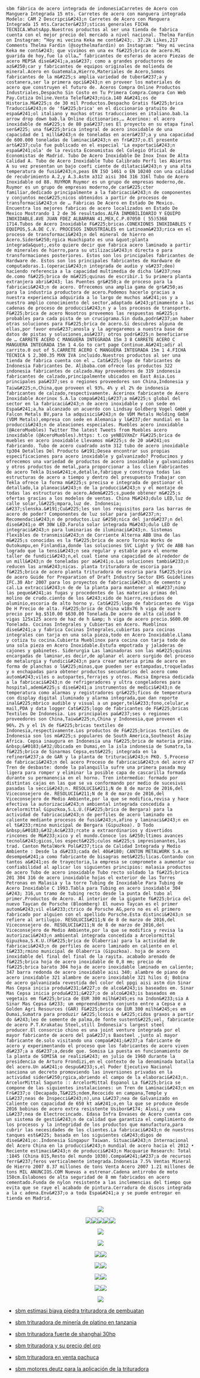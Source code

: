 
```
sbm fábrica de acero integrada de indonesiaCarretes de Acero con Manguera Integrada 15 mts. Carretes de acero con manguera integrada Modelo: CAM 2 Descripci&#243;n Carretes de Acero con Manguera Integrada 15 mts.Caracter&#237;sticas generales FICHA TECNICA.WhatsApp.Nuestros productos al ser una tienda de fabrica cuenta con el mejor precio del mercado a nivel nacional. Thelma Fardin on Instagram: “Hoy mi vecina Keka me cont&#243;. 37.2k Likes,217 Comments Thelma Fardin (@soythelmafardin) on Instagram: “Hoy mi vecina Keka me cont&#243; que vivimos en una ex f&#225;brica de acero.Mi guarida de hoy,fue la olla…” fabricantes de esferas de acero Piezas de acero MEPSA dise&#241;a,as&#237; como a grandes productores de az&#250;car y fabricantes de equipos originales de molienda de mineral.Acero en Guatemala,Hierro,Materiales de Acero,Somos fabricantes de la m&#225;s amplia variedad de tuber&#237;a y costanera,ser la primera opci&#243;n en proveer los materiales de acero que construyen el futuro de. Aceros Compra Online Productos Industriales,Despacho Sin Costo en Tu Primera Compra.Compra Con Web Pay.Cotiza Online.Venta Telef&#243;nica.140 A&#241;os de Historia.M&#225;s de 30 mil Productos.Despacho Gratis f&#225;brica Traducci&#243;n de 'f&#225;brica' en el diccionario gratuito de espa&#241;ol italiano y muchas otras traducciones en italiano.bab.la arrow drop down bab.la Online dictionaries,… Acerinox: el acero inoxidable de m&#225;s de 80 pa&#237;ses El proyecto en su etapa final ser&#225; una f&#225;brica integral de acero inoxidable de una capacidad de 1 mill&#243;n de toneladas en acer&#237;a y una capacidad de 600.000 toneladas de laminaci&#243;n en fr&#237;o.El presente art&#237;culo fue publicado en el especial 'La exportaci&#243;n espa&#241;ola' de la revista Economistas del Colegio Oficial de Economistas de Madrid. Tubo De Acero Inoxidable De Inox Inox De Alta Calidad A. Tubo de Acero Inoxidable Tubo Calibrado Perfi les Abiertos A su vez presentan un bajo coefi ciente de dilataci&#243;n y una alta temperatura de fusi&#243;n,peas EN ISO 1461 o EN 10240 con una calidad de recubrimiento A.2,y A.3.Astm a312 aisi 304 316 316l Tubo de Acero Inoxidable od 88. RUYMOR Ruymor es un grupo de empresas moderno,de. Ruymor es un grupo de empresas moderno,de car&#225;cter familiar,dedicado principalmente a la fabricaci&#243;n de componentes y conjuntos mec&#225;nicos obtenidos a partir de procesos de transformaci&#243;n de … Fabricas De Acero en Estado De Mexico. Encuentra los mejores fabricas de acero localizados en Estado De Mexico Mostrando 1 2 de 36 resultados.ALFA INMOBILIOARIO Y EQUIPO INOXIDABLE.AVE JUAN FDEZ ALBARRAN 41,MEX,C.P.07050 ( 55)5368 1714.Tubos de Acero Inoxidable F&#225;bricas.CONEXIONES INOXIDABLES Y EQUIPOS,S.A.DE C.V. PROCESOS INDUSTRIALES en Latinoam&#233;rica en el proceso de transformaci&#243;n del mineral de hierro en Acero.Sider&#250;rgica Huachipato es una &quot;planta integrada&quot;,esto quiere decir que fabrica acero laminado a partir de minerales de hierro,para su utilizaci&#243;n directa o para transformaciones posteriores. Estos son los principales fabricantes de Hardware de. Estos son los principales fabricantes de Hardware de computadoras.1.(operaci&#243;n integrada de audio y v&#237;deo) haciendo referencia a la capacidad multimedia de dicha l&#237;nea de.como f&#225;brica de m&#225;quinas de escribir.1 Su primera planta extranjera abri&#243; las Puentes gr&#250;a de proceso para la fabricaci&#243;n de acero. Ofrecemos una amplia gama de gr&#250;as para la industria productora de acero.Podemos hacerlo gracias a nuestra experiencia adquirida a lo largo de muchos a&#241;os y a nuestro amplio conocimiento del sector,adaptado &#243;ptimamente a las cadenas de proceso de producci&#243;n y a los procesos de transporte. F&#225;brica de acero Nosotros proveemos las respuestas m&#225;s probables para cada pista de un crucigrama.Sin duda,podr&#237;an haber otras soluciones para F&#225;brica de acero.Si descubres alguna de ellas,por favor env&#237;anosla y la agregaremos a nuestra base de datos de pistas y soluciones,as&#237; otros podr&#225;n beneficiarse de … CARRETE ACERO C MANGUERA INTEGRADA 15m 3 8 CARRETE ACERO C MANGUERA INTEGRADA 15m 1 4.Go to cart page Continue.A&#241;adir al carrito.0 out of 5.CARRETE ACERO C MANGUERA INTEGRADA 15m 1 4.FICHA TECNICA $ 2,300.35 MXN IVA incluido.Nuestros productos al ser una tienda de fabrica cuenta con el … Cat&#225;logo de fabricantes de Indonesia Fabricantes De. Alibaba.com ofrece los productos 322 indonesia fabricantes de calzado.Hay proveedores de 319 indonesia fabricantes de calzado,principalmente ubicados en East Asia.Los principales pa&#237;ses o regiones proveedores son China,Indonesia y Taiw&#225;n,China,que proveen el 93%，4% y el 2% de indonesia fabricantes de calzado,respectivamente. Acerinox fabricante de Acero Inoxidable Acerinox S.A.la compa&#241;&#237;a m&#225;s global del sector en la fabricaci&#243;n de acero inoxidable y con sede en Espa&#241;a,ha alcanzado un acuerdo con Lindsay Goldberg Vogel GmbH y Falcon Metals BV,para la adquisici&#243;n de VDM Metals Holding GmbH (VDM Metals),empresa con sede en Alemania y l&#237;der mundial en la producci&#243;n de aleaciones especiales. Muebles acero inoxidable (@AceroMuebles) Twitter The latest Tweets from Muebles acero inoxidable (@AceroMuebles).https: t.co yeNB1VXmZr F&#225;brica de muebles en acero inoxidable Llevamos m&#225;s de 20 a&#241;os fabricando. Tubo de acero cuadrado astm 312 tubo de acero inoxidable tp304 Detalles Del Producto &#191;Desea encontrar sus propias especificaciones para acero inoxidable y galvanizado? Producimos y ofrecemos una variedad de productos de acero inoxidable y galvanizados y otros productos de metal,para proporcionar a los clien Fabricantes de acero Tekla Dise&#241;e,detalle,fabrique y construya todas las estructuras de acero a tiempo y dentro del presupuesto Trabajar con Tekla ofrece la forma m&#225;s precisa e integrada de gestionar el detallado,la planeaci&#243;n de la producci&#243;n y el montaje de todas las estructuras de acero.Adem&#225;s,puede obtener m&#225;s ofertas gracias a los modelos de ventas. China M&#243;dulo LED,luz de calle solar,l&#225;mpara,luz de. Indonesia; &#237;slenska.&#191;Cu&#225;les son los requisitos para las barras de acero de poder? Componentes de luz solar para jard&#237;n; Recomendaci&#243;n de productos.Luz &#250;nica del jard&#237;n del dise&#241;o 4M 30W LED.Farola solar integrada M&#243;dulo LED de integraci&#243;n para luminarias de iluminaci&#243;n. Sistemas flexibles de transmisi&#243;n de Corriente Alterna ABB Una de las m&#225;s conocidas es la f&#225;brica de acero Tornio Works de Outokumpu,en Finlandia,donde las soluciones SVC Light y SVC de ABB han logrado que la tensi&#243;n sea regular y estable para el enorme taller de fundici&#243;n,el cual tiene una capacidad de alrededor de un mill&#243;n de toneladas por a&#241;o.Las soluciones tambi&#233;n reducen las arm&#243;nicas. planta trituradora de escoria para f&#225;brica de acero planta trituradora de escoria para f&#225;brica de acero Guide for Preparation of Draft Industry Sector EHS Guidelines IFC.30 Abr 2007 para los proyectos de fabricaci&#243;n de cemento y cal.La extracci&#243;n de de la planta para mantener al m&#237;nimo las peque&#241;as fugas y procedentes de las materias primas del molino de crudo.ciento de los &#243;xido de hierro,residuos de aluminio,escoria de alto horno y. Cat&#225;logo de fabricantes de Viga De H Precio de alta. F&#225;brica de China w18x76 h viga de acero precio por kg.$510.00 $630.00 Tonelada.De acero de alta calidad h vigas 125x125 acero de haz de h &amp; h viga de acero precio.$600.00 Tonelada. Cocinas Integrales y Cubiertas en Acero. Mueblinox dise&#241;a y fabrica Cocinas Integrales,cubiertas para cocinas integrales con tarja en una sola pieza,todo en Acero Inoxidable.Llama y cotiza tu cocina.Cubierta Mueblinox para cocina con tarja todo de una sola pieza en Acero Inoxidable.Estufa empotrada y jaladeras de cajones y gabinetes. Siderurgia Las laminadoras son las m&#225;quinas encargadas de laminar,es decir,de aplanar el acero surgido del proceso de metalurgia y fundici&#243;n para crear materia prima de acero en forma de planchas o l&#225;minas,que pueden ser estampadas,troqueladas y o enchapadas para obtener productos secundarios del acero como autom&#243;viles o autopartes,ferrajes y otros. Macsa Empresa dedicada a la fabricaci&#243;n de refrigeradores y ultra congeladores para hospital,adem&#225;s dise&#241;a instrumentos de medici&#243;n de temperatura como alarmas y registradores gr&#225;ficos de temperatura con display digital iluminado y alarma integrada,que dan reporte inal&#225;mbrico audible y visual a un pager,tel&#233;fono,celular,e mail,PDA y data logger Cat&#225;logo de fabricantes de F&#225;bricas Textiles De Indonesia. Los principales pa&#237;ses o regiones proveedores son China,Taiw&#225;n,China y Indonesia,que proveen el 96%，2% y el 1% de f&#225;bricas textiles de Indonesia,respectivamente.Los productos de F&#225;bricas textiles de Indonesia son los m&#225;s populares de South America,Southeast Asiay Africa. Cepsa inaugura en Indonesia una f&#225;brica de materia prima. &nbsp;&#0183;&#32;Ubicada en Dumai,en la isla indonesia de Sumatra,la f&#225;brica de Sinarmas Cepsa,est&#225; integrada en la refiner&#237;a de GAR y la planta de trituraci&#243;n PKO. 5.Proceso de fabricaci&#243;n del acero Proceso de fabricaci&#243;n del acero 47 Tren de desbaste: donde la palanquilla sufre una primera pasada muy ligera para romper y eliminar la posible capa de cascarilla formada durante su permanencia en el horno. Tren intermedio: formado por distintas cajas en las que se va conformando por medio de sucesivas pasadas la secci&#243;n. RESOLUCI&#211;N de 8 de marzo de 2016,del Viceconsejero de. RESOLUCI&#211;N de 8 de marzo de 2016,del Viceconsejero de Medio Ambiente,por la que se modifica,revisa y hace efectiva la autorizaci&#243;n ambiental integrada concedida a Arcelormittal Gipuzkoa,S.L.U.(F&#225;brica de Bergara) para la actividad de fabricaci&#243;n de perfiles de acero laminado en caliente mediante procesos de fusi&#243;n,afino y laminaci&#243;n en el t&#233;rmino municipal de Bergara (Gipuzkoa). D Todo &nbsp;&#0183;&#32;Ac&#233;rcate a extraordinarios y divertidos rincones de M&#233;xico y el mundo.Conoce los &#250;ltimos avances tecnol&#243;gicos,los espect&#225;culos m&#225;s impresionantes,las trad. Canton MetalWork Pol&#237;tica de Calidad Integrada y Medio Ambiente : Desde la d&#233;cada del 40&#180; CANTON METALWORK S.A.se desempe&#241;a como fabricante de bisagras met&#225;licas.Contando con tantos a&#241;os de trayectoria,la empresa se compromete a aumentar su confiabilidad al aplicar los siguientes principios: malasia productos de acero Tubo de acero inoxidable Tubo recto soldado la f&#225;brica 201 304 316 de acero inoxidable hojas el exterior de las Torres Petronas en Malasia y la torre Tubing de Inoxidable Para Tubing de Acero Inoxidable C 1993.Tabla para Tubing en acero inoxidable 304 &#243; 316,un tramo de tubing recto desde la punta del tubo al primer.Productos de Acero. Al interior de la gigante f&#225;brica del nuevo Taycan de Porsche (Bloomberg) El nuevo Taycan es el primer autom&#243;vil el&#233;ctrico de Porsche AG,pero no es el primero fabricado por alguien con el apellido Porsche.Esta distinci&#243;n se refiere al artilugio. RESOLUCI&#211;N de 8 de marzo de 2016,del Viceconsejero de. RESOLUCI&#211;N de 8 de marzo de 2016,del Viceconsejero de Medio Ambiente,por la que se modifica y revisa la autorizaci&#243;n ambiental integrada concedida a Arcelormittal Gipuzkoa,S.K.U.(F&#225;brica de Olaberria) para la actividad de fabricaci&#243;n de perfiles de acero laminado en caliente en el t&#233;rmino municipal de Olaberria (Gipuzkoa). hoja de acero inoxidable del final del final de la rayita. acabado arenado de f&#225;brica hoja de acero inoxidable de 0,8 mm; precio de f&#225;brica barato 304 hoja de acero inoxidable laminado en caliente; 347 barra redonda de acero inoxidable aisi 340; alambre de piano de acero inoxidable 321 alambre de acero inoxidable 321 hilos d; Bobina de acero galvanizada revestida del color del ppgi aisi astm din Sinar Mas Cepsa inicia produ&#231;&#227;o de alco&#243;is baseados em. Sinar Mas Cepsa inicia produ&#231;&#227;o de alco&#243;is baseados em vegetais em f&#225;brica de EUR 300 milh&#245;es na Indon&#233;sia A Sinar Mas Cepsa &#233; um empreendimento conjunto entre a Cepsa e a Golden Agri Resources (GAR) F&#225;brica de EUR 300 milh&#245;es em Dumai,Sumatra para produzir &#225;lcoois e &#225;cidos graxos a partir do &#243;leo de semente de palma,de fonte sustent&#225;vel, fabricante de acero P.T.Krakatau Steel,still Indonesia's largest steel producer.El consorcio chino es una joint venture integrada por el mayor fabricante de acero del pa&#237;s Baosteel ,junto al mayor fabricante de.solo visitando una compa&#241;&#237;a fabricante de acero y experimentando el proceso que los fabricantes de acero viven d&#237;a a d&#237;a,desde que. Somisa La puesta en funcionamiento de la planta de SOMISA se realiz&#243; en julio de 1960 durante la presidencia de Arturo Frondizi,en el contexto de la denominada batalla del acero.Un a&#241;o despu&#233;s,el Poder Ejecutivo Nacional sanciona un decreto promoviendo las inversiones privadas en la actividad sider&#250;rgica,abriendo el campo de la elaboraci&#243;n. ArcelorMittal Sagunto :: ArcelorMittal Espanol La f&#225;brica se compone de las siguientes instalaciones: un Tren de Laminaci&#243;n en Fr&#237;o (Decapado,T&#225;ndem,Recocido en campana,Temple y L&#237;neas de Inspecci&#243;n),una L&#237;nea de Galvanizado en Caliente con capacidad de 650 kt a&#241;o,en la que se produce desde 2016 bobinas de acero extra resistente Usibor&#174; Alusi,y una L&#237;nea de Electrocincado. Edasa Infra Envases de Acero cuenta con un sistema de gesti&#243;n de calidad que garantiza el cumplimiento de los procesos y la integridad de los productos que manufactura,para cubrir las necesidades de los clientes.La fabricaci&#243;n de nuestros tanques est&#225; basada en los siguientes c&#243;digos de dise&#241;o:.Indonesia Singapur Taiwan. Situaci&#243;n Internacional del Acero China en la producci&#243;n mundial de acero hacia el 2012 • Reciente estimaci&#243;n de producci&#243;n Macquarie Research: Total :1845 (China 815,Resto del mundo 1030).Compa&#241;&#237;a de recursos ferr&#237;feros verticalmente integrada.Indonesia 7.5% Ventas Mineral de Hierro 2007 8.37 millones de tons Venta Acero 2007 1.21 millones de tons MIL ANUNCIOS.COM Nuevas a estrenar.Cadena antirrobo de moto 150cm.Eslabones de alta seguridad de 8 mm fabricados en acero cementado.Funda de nylon resistente a las inclemencias del tiempo que evita que se raye el acabado de pintura.Cerradura de discos integrada a la c adena.Env&#237;o a toda Espa&#241;a y se puede entregar en tienda en Madrid. 
```

<div align="center">

<a href="https://es-crusher.shibang-china.com/github&k=sbm+f%C3%A1brica+de+acero+integrada+de+indonesia"><img src="https://static.shibang-china.com/es/crusher/logo.jpg"></a>

<a href="https://es-crusher.shibang-china.com/github&k=sbm+f%C3%A1brica+de+acero+integrada+de+indonesia"><img src="https://static.shibang-china.com/es/crusher/index.jpg"></a><a href="https://es-crusher.shibang-china.com/material.htmlgithub&k=sbm+f%C3%A1brica+de+acero+integrada+de+indonesia"><img src="https://static.shibang-china.com/es/crusher/material.jpg"></a><a href="https://es-crusher.shibang-china.com/application.htmlgithub&k=sbm+f%C3%A1brica+de+acero+integrada+de+indonesia"><img src="https://static.shibang-china.com/es/crusher/application.jpg"></a><a href="https://es-crusher.shibang-china.com/aboutus.htmlgithub&k=sbm+f%C3%A1brica+de+acero+integrada+de+indonesia"><img src="https://static.shibang-china.com/es/crusher/aboutus.jpg"></a><a href="https://es-crusher.shibang-china.com/contact.htmlgithub&k=sbm+f%C3%A1brica+de+acero+integrada+de+indonesia"><img src="https://static.shibang-china.com/es/crusher/contact.jpg"></a>

<a href="https://es-crusher.shibang-china.com/github&k=sbm+f%C3%A1brica+de+acero+integrada+de+indonesia"><img src="https://static.shibang-china.com/es/crusher/banner.jpg"></a>

<a href="https://swt.shibang-china.com/github&k=sbm+f%C3%A1brica+de+acero+integrada+de+indonesia"><img src="https://static.shibang-china.com/es/crusher/text.jpg"></a>

<a href="https://swt.shibang-china.com/github&k=sbm+f%C3%A1brica+de+acero+integrada+de+indonesia"><img src="https://static.shibang-china.com/es/crusher/chat.jpg"></a><a href="https://es-crusher.shibang-china.com/contact.htmlgithub&k=sbm+f%C3%A1brica+de+acero+integrada+de+indonesia"><img src="https://static.shibang-china.com/es/crusher/message.jpg"></a>

<a href="https://es-crusher.shibang-china.com/products/pe.htmlgithub&k=sbm+f%C3%A1brica+de+acero+integrada+de+indonesia"><img src="https://static.shibang-china.com/es/crusher/pe.jpg"></a><a href="https://es-crusher.shibang-china.com/products/pf.htmlgithub&k=sbm+f%C3%A1brica+de+acero+integrada+de+indonesia"><img src="https://static.shibang-china.com/es/crusher/pf.jpg"></a>

<a href="https://es-crusher.shibang-china.com/products/hpt.htmlgithub&k=sbm+f%C3%A1brica+de+acero+integrada+de+indonesia"><img src="https://static.shibang-china.com/es/crusher/hpt.jpg"></a><a href="https://es-crusher.shibang-china.com/products/vsi.htmlgithub&k=sbm+f%C3%A1brica+de+acero+integrada+de+indonesia"><img src="https://static.shibang-china.com/es/crusher/vsi.jpg"></a>

<a href="https://es-crusher.shibang-china.com/products/klv.htmlgithub&k=sbm+f%C3%A1brica+de+acero+integrada+de+indonesia"><img src="https://static.shibang-china.com/es/crusher/klv.jpg"></a><a href="https://es-crusher.shibang-china.com/products/portable.htmlgithub&k=sbm+f%C3%A1brica+de+acero+integrada+de+indonesia"><img src="https://static.shibang-china.com/es/crusher/portable.jpg"></a>

<a href="https://swt.shibang-china.com/github&k=sbm+f%C3%A1brica+de+acero+integrada+de+indonesia"><img src="https://static.shibang-china.com/es/crusher/case.jpg"></a>

</div>


* [sbm estimasi biaya piedra trituradora de pembuatan](sbm%20estimasi%20biaya%20piedra%20trituradora%20de%20pembuatan.md)

* [sbm trituradora de minería de platino en tanzania](sbm%20trituradora%20de%20miner%C3%ADa%20de%20platino%20en%20tanzania.md)

* [sbm trituradora fuerte de shanghai 30hp](sbm%20trituradora%20fuerte%20de%20shanghai%2030hp.md)

* [sbm trituradora y su precio del oro](sbm%20trituradora%20y%20su%20precio%20del%20oro.md)

* [sbm trituradora en venta pachuca](sbm%20trituradora%20en%20venta%20pachuca.md)

* [sbm motores deutz para la aplicación de la trituradora](sbm%20motores%20deutz%20para%20la%20aplicaci%C3%B3n%20de%20la%20trituradora.md)